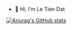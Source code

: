 - 👋 Hi, I’m Le Tien Dat

[![Anurag's GitHub stats](https://github-readme-stats.vercel.app/api?username=LeTienDat02&theme=transparent&border_color=c8c8cf)](https://github.com/LeTienDat02)
<!---
LeTienDat02/LeTienDat02 is a ✨ special ✨ repository because its `README.md` (this file) appears on your GitHub profile.
You can click the Preview link to take a look at your changes.
--->
